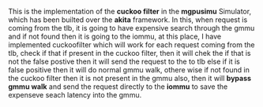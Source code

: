 This is the implementation of the **cuckoo filter** in the **mgpusimu** Simulator, which has been builted over the **akita** framework.
In this, when request is coming from the tlb, it is going to have expensive search through the gmmu and if not found then it is going to the iommu, at this place, I have implemented cuckoofilter which will work for each request coming from the tlb, check if that if present in the cuckoo filter, then it will chek the if that is not the false postive then it will send the request to the to tlb else if it is false positive then it will do normal gmmu walk, othere wise if not found in the cuckoo filter then it is not present in the gmmu also, then it will **bypass gmmu walk** and send the request directly to the **iommu** to save the expenseve seach latency into the gmmu. 
